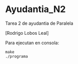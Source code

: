 # Ayudantia_N2

Tarea 2 de ayudantia de Paralela 

[Rodrigo Lobos Leal]

Para ejecutan en consola:
```
make
./programa 
```
